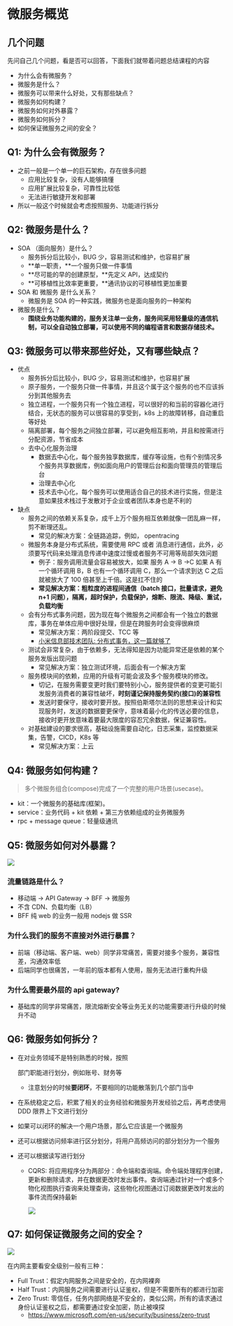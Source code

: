 # 微服务概览

## 几个问题

先问自己几个问题，看是否可以回答，下面我们就带着问题总结课程的内容

- 为什么会有微服务？
- 微服务是什么？
- 微服务可以带来什么好处，又有那些缺点？
- 微服务如何构建？
- 微服务如何对外暴露？
- 微服务如何拆分？
- 如何保证微服务之间的安全？

## **Q1: 为什么会有微服务？**

- 之前一般是一个单一的巨石架构，存在很多问题
  - 应用比较复杂，没有人能够搞懂
  - 应用扩展比较复杂，可靠性比较低
  - 无法进行敏捷开发和部署
- 所以一般这个时候就会考虑按照服务、功能进行拆分

## **Q2: 微服务是什么？**

- SOA （面向服务）是什么？
  - 服务拆分后比较小，BUG 少，容易测试和维护，也容易扩展
  - **单一职责，**一个服务只做一件事情
  - **尽可能的早的创建原型，**先定义 API，达成契约
  - **可移植性比效率更重要，**通讯协议的可移植性更加重要
- SOA 和 微服务 是什么关系？
  - 微服务是 SOA 的一种实践，微服务也是面向服务的一种架构
- 微服务是什么？
  - **围绕业务功能构建的，服务关注单一业务，服务间采用轻量级的通信机制，可以全自动独立部署，可以使用不同的编程语言和数据存储技术。**

## **Q3: 微服务可以带来那些好处，又有哪些缺点？**

- 优点
  - 服务拆分后比较小，BUG 少，容易测试和维护，也容易扩展
  - 原子服务，一个服务只做一件事情，并且这个属于这个服务的也不应该拆分到其他服务去
  - 独立进程，一个服务只有一个独立进程，可以很好的和当前的容器化进行结合，无状态的服务可以很容易的享受到，k8s 上的故障转移，自动重启等好处
  - 隔离部署，每个服务之间独立部署，可以避免相互影响，并且和按需进行分配资源，节省成本
  - 去中心化服务治理
    - 数据去中心化，每个服务独享数据库，缓存等设施，也有个别情况多个服务共享数据库，例如面向用户的管理后台和面向管理员的管理后台
    - 治理去中心化
    - 技术去中心化，每个服务可以使用适合自己的技术进行实施，但是注意如果技术栈过于发散对于企业或者团队本身也是不利的
- 缺点
  - 服务之间的依赖关系复杂，成千上万个服务相互依赖就像一团乱麻一样，剪不断理还乱。
    - 常见的解决方案：全链路追踪，例如， opentracing
  - 微服务本身是分布式系统，需要使用 RPC 或者 消息进行通信，此外，必须要写代码来处理消息传递中速度过慢或者服务不可用等局部失效问题
    - 例子：服务调用流量会容易被放大，如果 服务 A -> B ->C 如果 A 有一个循环调用 B，B 也有一个循环调用 C，那么一个请求到达 C 之后就被放大了 100 倍甚至上千倍。这是扛不住的
    - **常见解决方案：粗粒度的进程间通信（batch 接口，批量请求，避免 n+1 问题），隔离，超时保护，负载保护，熔断、限流、降级、重试，负载均衡**
  - 会有分布式事务问题，因为现在每个微服务之间都会有一个独立的数据库，事务在单体应用中很好处理，但是在跨服务时会变得很麻烦
    - 常见解决方案：两阶段提交、TCC 等
    - [小米信息部技术团队: 分布式事务，这一篇就够了](https://xiaomi-info.github.io/2020/01/02/distributed-transaction/)
  - 测试会非常复杂，由于依赖多，无法得知是因为功能异常还是依赖的某个服务发版出现问题
    - 常见解决方案：独立测试环境，后面会有一个解决方案
  - 服务模块间的依赖，应用的升级有可能会波及多个服务模块的修改。
    - 切记，在服务需要变更时我们要特别小心，服务提供者的变更可能引发服务消费者的兼容性破坏，**时刻谨记保持服务契约(接口)的兼容性**
    - 发送时要保守，接收时要开放。按照伯斯塔尔法则的思想来设计和实现服务时，发送的数据要更保守，意味着最小化的传送必要的信息，接收时更开放意味着要最大限度的容忍冗余数据，保证兼容性。
  - 对基础建设的要求很高，基础设施需要自动化，日志采集，监控数据采集，告警，CICD，K8s 等
    - 常见解决方案：上云

## **Q4: 微服务如何构建？**

> 多个微服务组合(compose)完成了一个完整的用户场景(usecase)。

- kit：一个微服务的基础库(框架)。
- service：业务代码 + kit 依赖 + 第三方依赖组成的业务微服务
- rpc + message queue：轻量级通讯

## **Q5: 微服务如何对外暴露？**

![](../../.go_study/assets/go_advanced/ms-1.svg)



### 流量链路是什么？

- 移动端 -> API Gateway -> BFF -> 微服务
- 不含 CDN、负载均衡（LB）
- BFF 纯 web 的业务一般用 nodejs 做 SSR

### 为什么我们的服务不直接对外进行暴露？

- 前端（移动端、客户端、web）同学非常痛苦，需要对接多个服务，兼容性差，沟通效率低
- 后端同学也很痛苦，一年前的版本都有人使用，服务无法进行重构升级

### 为什么需要最外层的 api gateway?

- 基础库的同学非常痛苦，限流熔断安全等业务无关的功能需要进行升级的时候升不动

## **Q6: 微服务如何拆分？**

- 在对业务领域不是特别熟悉的时候，按照

  部门职能进行划分，例如账号、财务等

  - 注意划分的时候**要闭环**，不要相同的功能散落到几个部门当中

- 在系统稳定之后，积累了相关的业务经验和微服务开发经验之后，再考虑使用 DDD 限界上下文进行划分

- 如果可以闭环的解决一个用户场景，那么它应该是一个微服务

- 还可以根据访问频率进行区分划分，将用户高频访问的部分划分为一个服务

- 还可以根据读写进行划分

  - CQRS: 将应用程序分为两部分：命令端和查询端。命令端处理程序创建，更新和删除请求，并在数据更改时发出事件。查询端通过针对一个或多个物化视图执行查询来处理查询，这些物化视图通过订阅数据更改时发出的事件流而保持最新

     

    ![](../../.go_study/assets/go_advanced/ms-2.svg)

    

## **Q7: 如何保证微服务之间的安全？**

![](../../.go_study/assets/go_advanced/ms-3.svg)





在内网主要看安全级别一般有三种：

- Full Trust：假定内网服务之间是安全的，在内网裸奔
- Half Trust：内网服务之间需要进行认证鉴权，但是不需要所有的都进行加密
- Zero Trust: 零信任，任务内部网络是不安全的，类似公网，所有的请求通过身份认证鉴权之后，都需要通过安全加密，防止被嗅探
  - https://www.microsoft.com/en-us/security/business/zero-trust